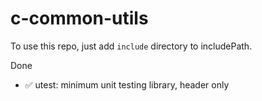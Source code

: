 # c-common-utils

To use this repo, just add `include` directory to includePath.

Done
+ ✅ utest: minimum unit testing library, header only
